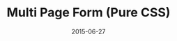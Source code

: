---
path: "/blog/xxxxxx/"
date: 2015-06-27
published: true
hero: "../hero.jpg"
title: "Multi Page Form (Pure CSS)"
url: "https://codepen.io/ActiveCodex/pen/OVBeMg"
type: "codepen"
tech:
    - CSS
tags:
    - wizard
    - multi
    - step
    - form
---